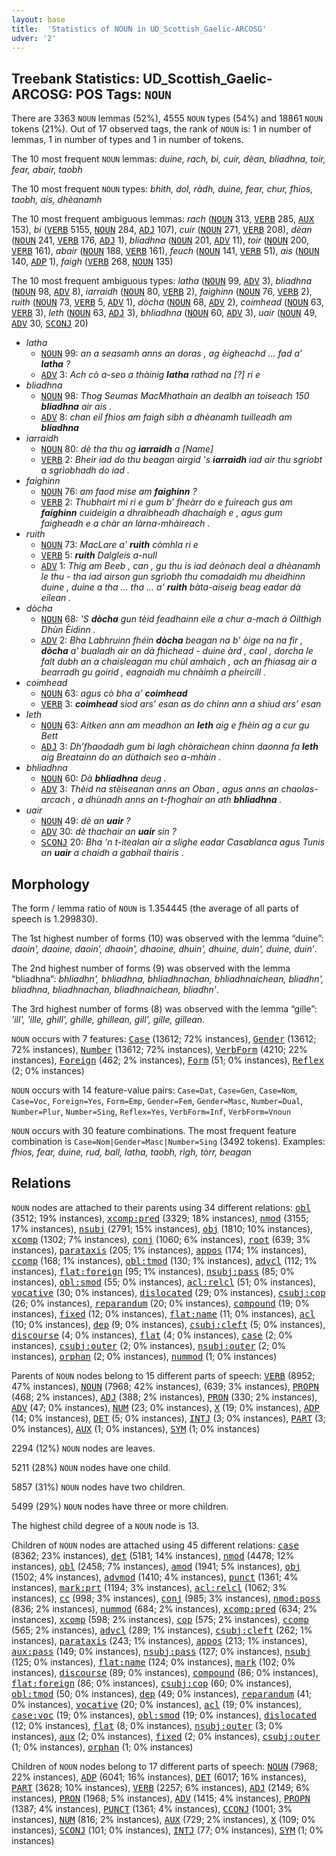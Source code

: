```yaml
---
layout: base
title:  'Statistics of NOUN in UD_Scottish_Gaelic-ARCOSG'
udver: '2'
---
```


## Treebank Statistics: UD_Scottish_Gaelic-ARCOSG: POS Tags: `NOUN`

There are 3363 `NOUN` lemmas (52%), 4555 `NOUN` types (54%) and 18861 `NOUN` tokens (21%).
Out of 17 observed tags, the rank of `NOUN` is: 1 in number of lemmas, 1 in number of types and 1 in number of tokens.

The 10 most frequent `NOUN` lemmas: <em>duine, rach, bi, cuir, dèan, bliadhna, toir, fear, abair, taobh</em>

The 10 most frequent `NOUN` types:  <em>bhith, dol, ràdh, duine, fear, chur, fhios, taobh, ais, dhèanamh</em>

The 10 most frequent ambiguous lemmas: <em>rach</em> (<tt><a href="gd_arcosg-pos-NOUN.html">NOUN</a></tt> 313, <tt><a href="gd_arcosg-pos-VERB.html">VERB</a></tt> 285, <tt><a href="gd_arcosg-pos-AUX.html">AUX</a></tt> 153), <em>bi</em> (<tt><a href="gd_arcosg-pos-VERB.html">VERB</a></tt> 5155, <tt><a href="gd_arcosg-pos-NOUN.html">NOUN</a></tt> 284, <tt><a href="gd_arcosg-pos-ADJ.html">ADJ</a></tt> 107), <em>cuir</em> (<tt><a href="gd_arcosg-pos-NOUN.html">NOUN</a></tt> 271, <tt><a href="gd_arcosg-pos-VERB.html">VERB</a></tt> 208), <em>dèan</em> (<tt><a href="gd_arcosg-pos-NOUN.html">NOUN</a></tt> 241, <tt><a href="gd_arcosg-pos-VERB.html">VERB</a></tt> 176, <tt><a href="gd_arcosg-pos-ADJ.html">ADJ</a></tt> 1), <em>bliadhna</em> (<tt><a href="gd_arcosg-pos-NOUN.html">NOUN</a></tt> 201, <tt><a href="gd_arcosg-pos-ADV.html">ADV</a></tt> 11), <em>toir</em> (<tt><a href="gd_arcosg-pos-NOUN.html">NOUN</a></tt> 200, <tt><a href="gd_arcosg-pos-VERB.html">VERB</a></tt> 161), <em>abair</em> (<tt><a href="gd_arcosg-pos-NOUN.html">NOUN</a></tt> 188, <tt><a href="gd_arcosg-pos-VERB.html">VERB</a></tt> 161), <em>feuch</em> (<tt><a href="gd_arcosg-pos-NOUN.html">NOUN</a></tt> 141, <tt><a href="gd_arcosg-pos-VERB.html">VERB</a></tt> 51), <em>ais</em> (<tt><a href="gd_arcosg-pos-NOUN.html">NOUN</a></tt> 140, <tt><a href="gd_arcosg-pos-ADP.html">ADP</a></tt> 1), <em>faigh</em> (<tt><a href="gd_arcosg-pos-VERB.html">VERB</a></tt> 268, <tt><a href="gd_arcosg-pos-NOUN.html">NOUN</a></tt> 135)

The 10 most frequent ambiguous types:  <em>latha</em> (<tt><a href="gd_arcosg-pos-NOUN.html">NOUN</a></tt> 99, <tt><a href="gd_arcosg-pos-ADV.html">ADV</a></tt> 3), <em>bliadhna</em> (<tt><a href="gd_arcosg-pos-NOUN.html">NOUN</a></tt> 98, <tt><a href="gd_arcosg-pos-ADV.html">ADV</a></tt> 8), <em>iarraidh</em> (<tt><a href="gd_arcosg-pos-NOUN.html">NOUN</a></tt> 80, <tt><a href="gd_arcosg-pos-VERB.html">VERB</a></tt> 2), <em>faighinn</em> (<tt><a href="gd_arcosg-pos-NOUN.html">NOUN</a></tt> 76, <tt><a href="gd_arcosg-pos-VERB.html">VERB</a></tt> 2), <em>ruith</em> (<tt><a href="gd_arcosg-pos-NOUN.html">NOUN</a></tt> 73, <tt><a href="gd_arcosg-pos-VERB.html">VERB</a></tt> 5, <tt><a href="gd_arcosg-pos-ADV.html">ADV</a></tt> 1), <em>dòcha</em> (<tt><a href="gd_arcosg-pos-NOUN.html">NOUN</a></tt> 68, <tt><a href="gd_arcosg-pos-ADV.html">ADV</a></tt> 2), <em>coimhead</em> (<tt><a href="gd_arcosg-pos-NOUN.html">NOUN</a></tt> 63, <tt><a href="gd_arcosg-pos-VERB.html">VERB</a></tt> 3), <em>leth</em> (<tt><a href="gd_arcosg-pos-NOUN.html">NOUN</a></tt> 63, <tt><a href="gd_arcosg-pos-ADJ.html">ADJ</a></tt> 3), <em>bhliadhna</em> (<tt><a href="gd_arcosg-pos-NOUN.html">NOUN</a></tt> 60, <tt><a href="gd_arcosg-pos-ADV.html">ADV</a></tt> 3), <em>uair</em> (<tt><a href="gd_arcosg-pos-NOUN.html">NOUN</a></tt> 49, <tt><a href="gd_arcosg-pos-ADV.html">ADV</a></tt> 30, <tt><a href="gd_arcosg-pos-SCONJ.html">SCONJ</a></tt> 20)


* <em>latha</em>
  * <tt><a href="gd_arcosg-pos-NOUN.html">NOUN</a></tt> 99: <em>an a seasamh anns an doras , ag èigheachd ... fad a’ <b>latha</b> ?</em>
  * <tt><a href="gd_arcosg-pos-ADV.html">ADV</a></tt> 3: <em>Ach cò a-seo a thàinig <b>latha</b> rathad na [?] ri e</em>
* <em>bliadhna</em>
  * <tt><a href="gd_arcosg-pos-NOUN.html">NOUN</a></tt> 98: <em>Thog Seumas MacMhathain an dealbh an toiseach 150 <b>bliadhna</b> air ais .</em>
  * <tt><a href="gd_arcosg-pos-ADV.html">ADV</a></tt> 8: <em>chan eil fhios am faigh sibh a dhèanamh tuilleadh am <b>bliadhna</b></em>
* <em>iarraidh</em>
  * <tt><a href="gd_arcosg-pos-NOUN.html">NOUN</a></tt> 80: <em>dè tha thu ag <b>iarraidh</b> a [Name]</em>
  * <tt><a href="gd_arcosg-pos-VERB.html">VERB</a></tt> 2: <em>Bheir iad do thu beagan airgid 's <b>iarraidh</b> iad air thu sgriobt a sgrìobhadh do iad .</em>
* <em>faighinn</em>
  * <tt><a href="gd_arcosg-pos-NOUN.html">NOUN</a></tt> 76: <em>am faod mise am <b>faighinn</b> ?</em>
  * <tt><a href="gd_arcosg-pos-VERB.html">VERB</a></tt> 2: <em>Thubhairt mi ri e gum b’ fheàrr do e fuireach gus am <b>faighinn</b> cuideigin a dhraibheadh dhachaigh e , agus gum faigheadh e a chàr an làrna-mhàireach .</em>
* <em>ruith</em>
  * <tt><a href="gd_arcosg-pos-NOUN.html">NOUN</a></tt> 73: <em>MacLare a' <b>ruith</b> còmhla ri e</em>
  * <tt><a href="gd_arcosg-pos-VERB.html">VERB</a></tt> 5: <em><b>ruith</b> Dalgleis a-null</em>
  * <tt><a href="gd_arcosg-pos-ADV.html">ADV</a></tt> 1: <em>Thig am Beeb , can , gu thu is iad deònach deal a dhèanamh le thu - tha iad airson gun sgrìobh thu comadaidh mu dheidhinn duine , duine a tha ... tha ... a' <b>ruith</b> bàta-aiseig beag eadar dà eilean .</em>
* <em>dòcha</em>
  * <tt><a href="gd_arcosg-pos-NOUN.html">NOUN</a></tt> 68: <em>'S <b>dòcha</b> gun tèid feadhainn eile a chur a-mach à Oilthigh Dhùn Èidinn .</em>
  * <tt><a href="gd_arcosg-pos-ADV.html">ADV</a></tt> 2: <em>Bha Labhruinn fhéin <b>dòcha</b> beagan na b' òige na na fìr , <b>dòcha</b> a' bualadh air an dà fhichead - duine àrd , caol , dorcha le falt dubh an a chaisleagan mu chùl amhaich , ach an fhiasag air a bearradh gu goirid , eagnaidh mu chnàimh a pheircill .</em>
* <em>coimhead</em>
  * <tt><a href="gd_arcosg-pos-NOUN.html">NOUN</a></tt> 63: <em>agus cò bha a’ <b>coimhead</b></em>
  * <tt><a href="gd_arcosg-pos-VERB.html">VERB</a></tt> 3: <em><b>coimhead</b> siod ars’ esan as do chinn ann a shiud ars’ esan</em>
* <em>leth</em>
  * <tt><a href="gd_arcosg-pos-NOUN.html">NOUN</a></tt> 63: <em>Aitken ann am meadhon an <b>leth</b> aig e fhèin ag a cur gu Bett</em>
  * <tt><a href="gd_arcosg-pos-ADJ.html">ADJ</a></tt> 3: <em>Dh’fhaodadh gum bi lagh chòraichean chinn daonna fa <b>leth</b> aig Breatainn do an dùthaich seo a-mhàin .</em>
* <em>bhliadhna</em>
  * <tt><a href="gd_arcosg-pos-NOUN.html">NOUN</a></tt> 60: <em>Dà <b>bhliadhna</b> deug .</em>
  * <tt><a href="gd_arcosg-pos-ADV.html">ADV</a></tt> 3: <em>Thèid na stèiseanan anns an Oban , agus anns an chaolas-arcach , a dhùnadh anns an t-fhoghair an ath <b>bhliadhna</b> .</em>
* <em>uair</em>
  * <tt><a href="gd_arcosg-pos-NOUN.html">NOUN</a></tt> 49: <em>dè an <b>uair</b> ?</em>
  * <tt><a href="gd_arcosg-pos-ADV.html">ADV</a></tt> 30: <em>dè thachair an <b>uair</b> sin ?</em>
  * <tt><a href="gd_arcosg-pos-SCONJ.html">SCONJ</a></tt> 20: <em>Bha 'n t-itealan air a slighe eadar Casablanca agus Tunis an <b>uair</b> a chaidh a gabhail thairis .</em>

## Morphology

The form / lemma ratio of `NOUN` is 1.354445 (the average of all parts of speech is 1.299830).

The 1st highest number of forms (10) was observed with the lemma “duine”: <em>daoin', daoine, daoin’, dhaoin', dhaoine, dhuin', dhuine, duin', duine, duin’</em>.

The 2nd highest number of forms (9) was observed with the lemma “bliadhna”: <em>bhliadhn', bhliadhna, bhliadhnachan, bhliadhnaichean, bliadhn', bliadhna, bliadhnachan, bliadhnaichean, bliadhn’</em>.

The 3rd highest number of forms (8) was observed with the lemma “gille”: <em>'ill', 'ille, ghill', ghille, ghillean, gill', gille, gillean</em>.

`NOUN` occurs with 7 features: <tt><a href="gd_arcosg-feat-Case.html">Case</a></tt> (13612; 72% instances), <tt><a href="gd_arcosg-feat-Gender.html">Gender</a></tt> (13612; 72% instances), <tt><a href="gd_arcosg-feat-Number.html">Number</a></tt> (13612; 72% instances), <tt><a href="gd_arcosg-feat-VerbForm.html">VerbForm</a></tt> (4210; 22% instances), <tt><a href="gd_arcosg-feat-Foreign.html">Foreign</a></tt> (462; 2% instances), <tt><a href="gd_arcosg-feat-Form.html">Form</a></tt> (51; 0% instances), <tt><a href="gd_arcosg-feat-Reflex.html">Reflex</a></tt> (2; 0% instances)

`NOUN` occurs with 14 feature-value pairs: `Case=Dat`, `Case=Gen`, `Case=Nom`, `Case=Voc`, `Foreign=Yes`, `Form=Emp`, `Gender=Fem`, `Gender=Masc`, `Number=Dual`, `Number=Plur`, `Number=Sing`, `Reflex=Yes`, `VerbForm=Inf`, `VerbForm=Vnoun`

`NOUN` occurs with 30 feature combinations.
The most frequent feature combination is `Case=Nom|Gender=Masc|Number=Sing` (3492 tokens).
Examples: <em>fhios, fear, duine, rud, ball, latha, taobh, rìgh, tòrr, beagan</em>


## Relations

`NOUN` nodes are attached to their parents using 34 different relations: <tt><a href="gd_arcosg-dep-obl.html">obl</a></tt> (3512; 19% instances), <tt><a href="gd_arcosg-dep-xcomp-pred.html">xcomp:pred</a></tt> (3329; 18% instances), <tt><a href="gd_arcosg-dep-nmod.html">nmod</a></tt> (3155; 17% instances), <tt><a href="gd_arcosg-dep-nsubj.html">nsubj</a></tt> (2791; 15% instances), <tt><a href="gd_arcosg-dep-obj.html">obj</a></tt> (1810; 10% instances), <tt><a href="gd_arcosg-dep-xcomp.html">xcomp</a></tt> (1302; 7% instances), <tt><a href="gd_arcosg-dep-conj.html">conj</a></tt> (1060; 6% instances), <tt><a href="gd_arcosg-dep-root.html">root</a></tt> (639; 3% instances), <tt><a href="gd_arcosg-dep-parataxis.html">parataxis</a></tt> (205; 1% instances), <tt><a href="gd_arcosg-dep-appos.html">appos</a></tt> (174; 1% instances), <tt><a href="gd_arcosg-dep-ccomp.html">ccomp</a></tt> (168; 1% instances), <tt><a href="gd_arcosg-dep-obl-tmod.html">obl:tmod</a></tt> (130; 1% instances), <tt><a href="gd_arcosg-dep-advcl.html">advcl</a></tt> (112; 1% instances), <tt><a href="gd_arcosg-dep-flat-foreign.html">flat:foreign</a></tt> (95; 1% instances), <tt><a href="gd_arcosg-dep-nsubj-pass.html">nsubj:pass</a></tt> (85; 0% instances), <tt><a href="gd_arcosg-dep-obl-smod.html">obl:smod</a></tt> (55; 0% instances), <tt><a href="gd_arcosg-dep-acl-relcl.html">acl:relcl</a></tt> (51; 0% instances), <tt><a href="gd_arcosg-dep-vocative.html">vocative</a></tt> (30; 0% instances), <tt><a href="gd_arcosg-dep-dislocated.html">dislocated</a></tt> (29; 0% instances), <tt><a href="gd_arcosg-dep-csubj-cop.html">csubj:cop</a></tt> (26; 0% instances), <tt><a href="gd_arcosg-dep-reparandum.html">reparandum</a></tt> (20; 0% instances), <tt><a href="gd_arcosg-dep-compound.html">compound</a></tt> (19; 0% instances), <tt><a href="gd_arcosg-dep-fixed.html">fixed</a></tt> (12; 0% instances), <tt><a href="gd_arcosg-dep-flat-name.html">flat:name</a></tt> (11; 0% instances), <tt><a href="gd_arcosg-dep-acl.html">acl</a></tt> (10; 0% instances), <tt><a href="gd_arcosg-dep-dep.html">dep</a></tt> (9; 0% instances), <tt><a href="gd_arcosg-dep-csubj-cleft.html">csubj:cleft</a></tt> (5; 0% instances), <tt><a href="gd_arcosg-dep-discourse.html">discourse</a></tt> (4; 0% instances), <tt><a href="gd_arcosg-dep-flat.html">flat</a></tt> (4; 0% instances), <tt><a href="gd_arcosg-dep-case.html">case</a></tt> (2; 0% instances), <tt><a href="gd_arcosg-dep-csubj-outer.html">csubj:outer</a></tt> (2; 0% instances), <tt><a href="gd_arcosg-dep-nsubj-outer.html">nsubj:outer</a></tt> (2; 0% instances), <tt><a href="gd_arcosg-dep-orphan.html">orphan</a></tt> (2; 0% instances), <tt><a href="gd_arcosg-dep-nummod.html">nummod</a></tt> (1; 0% instances)

Parents of `NOUN` nodes belong to 15 different parts of speech: <tt><a href="gd_arcosg-pos-VERB.html">VERB</a></tt> (8952; 47% instances), <tt><a href="gd_arcosg-pos-NOUN.html">NOUN</a></tt> (7968; 42% instances),  (639; 3% instances), <tt><a href="gd_arcosg-pos-PROPN.html">PROPN</a></tt> (468; 2% instances), <tt><a href="gd_arcosg-pos-ADJ.html">ADJ</a></tt> (388; 2% instances), <tt><a href="gd_arcosg-pos-PRON.html">PRON</a></tt> (330; 2% instances), <tt><a href="gd_arcosg-pos-ADV.html">ADV</a></tt> (47; 0% instances), <tt><a href="gd_arcosg-pos-NUM.html">NUM</a></tt> (23; 0% instances), <tt><a href="gd_arcosg-pos-X.html">X</a></tt> (19; 0% instances), <tt><a href="gd_arcosg-pos-ADP.html">ADP</a></tt> (14; 0% instances), <tt><a href="gd_arcosg-pos-DET.html">DET</a></tt> (5; 0% instances), <tt><a href="gd_arcosg-pos-INTJ.html">INTJ</a></tt> (3; 0% instances), <tt><a href="gd_arcosg-pos-PART.html">PART</a></tt> (3; 0% instances), <tt><a href="gd_arcosg-pos-AUX.html">AUX</a></tt> (1; 0% instances), <tt><a href="gd_arcosg-pos-SYM.html">SYM</a></tt> (1; 0% instances)

2294 (12%) `NOUN` nodes are leaves.

5211 (28%) `NOUN` nodes have one child.

5857 (31%) `NOUN` nodes have two children.

5499 (29%) `NOUN` nodes have three or more children.

The highest child degree of a `NOUN` node is 13.

Children of `NOUN` nodes are attached using 45 different relations: <tt><a href="gd_arcosg-dep-case.html">case</a></tt> (8362; 23% instances), <tt><a href="gd_arcosg-dep-det.html">det</a></tt> (5181; 14% instances), <tt><a href="gd_arcosg-dep-nmod.html">nmod</a></tt> (4478; 12% instances), <tt><a href="gd_arcosg-dep-obl.html">obl</a></tt> (2458; 7% instances), <tt><a href="gd_arcosg-dep-amod.html">amod</a></tt> (1941; 5% instances), <tt><a href="gd_arcosg-dep-obj.html">obj</a></tt> (1502; 4% instances), <tt><a href="gd_arcosg-dep-advmod.html">advmod</a></tt> (1410; 4% instances), <tt><a href="gd_arcosg-dep-punct.html">punct</a></tt> (1361; 4% instances), <tt><a href="gd_arcosg-dep-mark-prt.html">mark:prt</a></tt> (1194; 3% instances), <tt><a href="gd_arcosg-dep-acl-relcl.html">acl:relcl</a></tt> (1062; 3% instances), <tt><a href="gd_arcosg-dep-cc.html">cc</a></tt> (998; 3% instances), <tt><a href="gd_arcosg-dep-conj.html">conj</a></tt> (985; 3% instances), <tt><a href="gd_arcosg-dep-nmod-poss.html">nmod:poss</a></tt> (836; 2% instances), <tt><a href="gd_arcosg-dep-nummod.html">nummod</a></tt> (684; 2% instances), <tt><a href="gd_arcosg-dep-xcomp-pred.html">xcomp:pred</a></tt> (634; 2% instances), <tt><a href="gd_arcosg-dep-xcomp.html">xcomp</a></tt> (598; 2% instances), <tt><a href="gd_arcosg-dep-cop.html">cop</a></tt> (575; 2% instances), <tt><a href="gd_arcosg-dep-ccomp.html">ccomp</a></tt> (565; 2% instances), <tt><a href="gd_arcosg-dep-advcl.html">advcl</a></tt> (289; 1% instances), <tt><a href="gd_arcosg-dep-csubj-cleft.html">csubj:cleft</a></tt> (262; 1% instances), <tt><a href="gd_arcosg-dep-parataxis.html">parataxis</a></tt> (243; 1% instances), <tt><a href="gd_arcosg-dep-appos.html">appos</a></tt> (213; 1% instances), <tt><a href="gd_arcosg-dep-aux-pass.html">aux:pass</a></tt> (149; 0% instances), <tt><a href="gd_arcosg-dep-nsubj-pass.html">nsubj:pass</a></tt> (127; 0% instances), <tt><a href="gd_arcosg-dep-nsubj.html">nsubj</a></tt> (125; 0% instances), <tt><a href="gd_arcosg-dep-flat-name.html">flat:name</a></tt> (124; 0% instances), <tt><a href="gd_arcosg-dep-mark.html">mark</a></tt> (102; 0% instances), <tt><a href="gd_arcosg-dep-discourse.html">discourse</a></tt> (89; 0% instances), <tt><a href="gd_arcosg-dep-compound.html">compound</a></tt> (86; 0% instances), <tt><a href="gd_arcosg-dep-flat-foreign.html">flat:foreign</a></tt> (86; 0% instances), <tt><a href="gd_arcosg-dep-csubj-cop.html">csubj:cop</a></tt> (60; 0% instances), <tt><a href="gd_arcosg-dep-obl-tmod.html">obl:tmod</a></tt> (50; 0% instances), <tt><a href="gd_arcosg-dep-dep.html">dep</a></tt> (49; 0% instances), <tt><a href="gd_arcosg-dep-reparandum.html">reparandum</a></tt> (41; 0% instances), <tt><a href="gd_arcosg-dep-vocative.html">vocative</a></tt> (20; 0% instances), <tt><a href="gd_arcosg-dep-acl.html">acl</a></tt> (19; 0% instances), <tt><a href="gd_arcosg-dep-case-voc.html">case:voc</a></tt> (19; 0% instances), <tt><a href="gd_arcosg-dep-obl-smod.html">obl:smod</a></tt> (19; 0% instances), <tt><a href="gd_arcosg-dep-dislocated.html">dislocated</a></tt> (12; 0% instances), <tt><a href="gd_arcosg-dep-flat.html">flat</a></tt> (8; 0% instances), <tt><a href="gd_arcosg-dep-nsubj-outer.html">nsubj:outer</a></tt> (3; 0% instances), <tt><a href="gd_arcosg-dep-aux.html">aux</a></tt> (2; 0% instances), <tt><a href="gd_arcosg-dep-fixed.html">fixed</a></tt> (2; 0% instances), <tt><a href="gd_arcosg-dep-csubj-outer.html">csubj:outer</a></tt> (1; 0% instances), <tt><a href="gd_arcosg-dep-orphan.html">orphan</a></tt> (1; 0% instances)

Children of `NOUN` nodes belong to 17 different parts of speech: <tt><a href="gd_arcosg-pos-NOUN.html">NOUN</a></tt> (7968; 22% instances), <tt><a href="gd_arcosg-pos-ADP.html">ADP</a></tt> (6041; 16% instances), <tt><a href="gd_arcosg-pos-DET.html">DET</a></tt> (6017; 16% instances), <tt><a href="gd_arcosg-pos-PART.html">PART</a></tt> (3628; 10% instances), <tt><a href="gd_arcosg-pos-VERB.html">VERB</a></tt> (2257; 6% instances), <tt><a href="gd_arcosg-pos-ADJ.html">ADJ</a></tt> (2149; 6% instances), <tt><a href="gd_arcosg-pos-PRON.html">PRON</a></tt> (1968; 5% instances), <tt><a href="gd_arcosg-pos-ADV.html">ADV</a></tt> (1415; 4% instances), <tt><a href="gd_arcosg-pos-PROPN.html">PROPN</a></tt> (1387; 4% instances), <tt><a href="gd_arcosg-pos-PUNCT.html">PUNCT</a></tt> (1361; 4% instances), <tt><a href="gd_arcosg-pos-CCONJ.html">CCONJ</a></tt> (1001; 3% instances), <tt><a href="gd_arcosg-pos-NUM.html">NUM</a></tt> (816; 2% instances), <tt><a href="gd_arcosg-pos-AUX.html">AUX</a></tt> (729; 2% instances), <tt><a href="gd_arcosg-pos-X.html">X</a></tt> (109; 0% instances), <tt><a href="gd_arcosg-pos-SCONJ.html">SCONJ</a></tt> (101; 0% instances), <tt><a href="gd_arcosg-pos-INTJ.html">INTJ</a></tt> (77; 0% instances), <tt><a href="gd_arcosg-pos-SYM.html">SYM</a></tt> (1; 0% instances)

